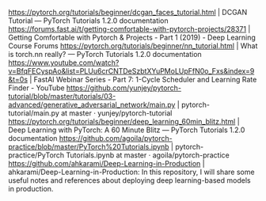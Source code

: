 https://pytorch.org/tutorials/beginner/dcgan_faces_tutorial.html | DCGAN Tutorial — PyTorch Tutorials 1.2.0 documentation
https://forums.fast.ai/t/getting-comfortable-with-pytorch-projects/28371 | Getting Comfortable with Pytorch & Projects - Part 1 (2019) - Deep Learning Course Forums
https://pytorch.org/tutorials/beginner/nn_tutorial.html | What is torch.nn really? — PyTorch Tutorials 1.2.0 documentation
https://www.youtube.com/watch?v=BfqFECyspAo&list=PLUu6crCNTDeSzbtXYuPMoLUpFfN0o_Fxs&index=9&t=0s | FastAI Webinar Series - Part 7: 1-Cycle Scheduler and Learning Rate Finder - YouTube
https://github.com/yunjey/pytorch-tutorial/blob/master/tutorials/03-advanced/generative_adversarial_network/main.py | pytorch-tutorial/main.py at master · yunjey/pytorch-tutorial
https://pytorch.org/tutorials/beginner/deep_learning_60min_blitz.html | Deep Learning with PyTorch: A 60 Minute Blitz — PyTorch Tutorials 1.2.0 documentation
https://github.com/agoila/pytorch-practice/blob/master/PyTorch%20Tutorials.ipynb | pytorch-practice/PyTorch Tutorials.ipynb at master · agoila/pytorch-practice
https://github.com/ahkarami/Deep-Learning-in-Production | ahkarami/Deep-Learning-in-Production: In this repository, I will share some useful notes and references about deploying deep learning-based models in production.

